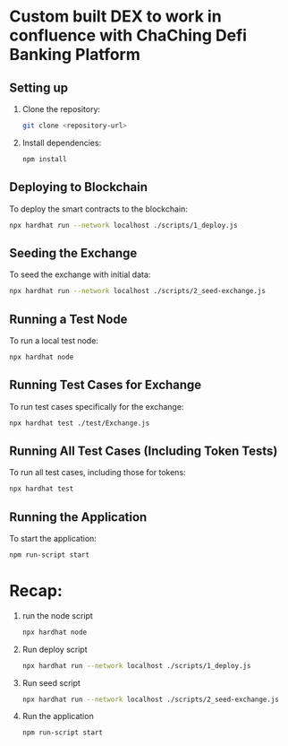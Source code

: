
# Custom built DEX to work in confluence with ChaChing Defi Banking Platform

## Setting up

1. Clone the repository:
   ```bash
   git clone <repository-url>
   ```
2. Install dependencies:
   ```bash
   npm install
   ```

## Deploying to Blockchain

To deploy the smart contracts to the blockchain:
```bash
npx hardhat run --network localhost ./scripts/1_deploy.js
```

## Seeding the Exchange

To seed the exchange with initial data:
```bash
npx hardhat run --network localhost ./scripts/2_seed-exchange.js
```

## Running a Test Node

To run a local test node:
```bash
npx hardhat node
```

## Running Test Cases for Exchange

To run test cases specifically for the exchange:
```bash
npx hardhat test ./test/Exchange.js
```

## Running All Test Cases (Including Token Tests)

To run all test cases, including those for tokens:
```bash
npx hardhat test
```

## Running the Application

To start the application:
```bash
npm run-script start
```

# Recap:
1) run the node script
   ```bash
   npx hardhat node
   ```
2) Run deploy script
   ```bash
   npx hardhat run --network localhost ./scripts/1_deploy.js
   ```
3) Run seed script
    ```bash
   npx hardhat run --network localhost ./scripts/2_seed-exchange.js
    ```
4) Run the application
    ```bash
   npm run-script start
    ```

